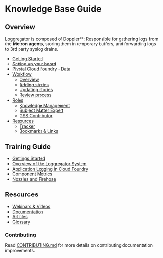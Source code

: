 Knowledge Base Guide
===========


Overview
------------------

Loggregator is composed of Doppler**: Responsible for gathering logs from the **Metron agents**, storing them in temporary buffers, and forwarding logs to 3rd party syslog drains.

-   [Getting Started](https://github.com/timani/pcf-loggregator/tree/structure#overview)
 -   [Setting up your board](https://github.com/timani/pcf-loggregator/tree/structure#playbooks)
   -   [Pivotal Cloud Foundry](https://github.com/timani/pcf-loggregator/tree/structure#playbooks)
    -   [Data](https://github.com/timani/pcf-loggregator/tree/structure#playbooks)
-   [Workflow](https://github.com/timani/pcf-loggregator/tree/structure#general)
    - [Overview](http://github.com/cloudfoundry/docs-cloudfoundry-concepts)
    - [Adding stories](http://github.com/cloudfoundry/docs-cloudfoundry-concepts)
    - [Updating stories](https://github.com/cloudfoundry/docs-cf-cli)
    - [Review process](http://github.com/cloudfoundry/docs-dev-guide)    
-   [Roles](https://github.com/timani/pcf-loggregator/tree/structure#general)
    - [Knowledge Management](http://github.com/cloudfoundry/docs-cloudfoundry-concepts)
    - [Subject Matter Expert](https://github.com/cloudfoundry/docs-cf-cli)
    - [GSS Contributor](http://github.com/cloudfoundry/docs-dev-guide)
-   [Resources](https://github.com/timani/pcf-loggregator/tree/structure#general) 
    - [Tracker](http://github.com/cloudfoundry/docs-cloudfoundry-concepts)
    - [Bookmarks & Links](http://github.com/cloudfoundry/docs-cloudfoundry-concepts)


Training Guide
---------------------------

* [Gettings Started](http://github.com/cloudfoundry/docs-cloudfoundry-concepts)
* [Overview of the Loggregator System](https://github.com/cloudfoundry/docs-cf-cli)
* [Application Logging in Cloud Foundry](http://github.com/cloudfoundry/docs-dev-guide)
* [Component Metrics](http://github.com/cloudfoundry/docs-deploying-cf)
* [Nozzles and Firehose](http://github.com/cloudfoundry/docs-running-cf)

Resources
------------------------------ 

* [Webinars & Videos](http://github.com/cloudfoundry/docs-cloudfoundry-concepts)
* [Documentation](https://github.com/cloudfoundry/docs-cf-cli)
* [Articles](http://github.com/cloudfoundry/docs-dev-guide) 
* [Glossary](http://github.com/cloudfoundry/docs-dev-guide)

  
### Contributing

Read [CONTRIBUTING.md](<CONTRIBUTING.md>) for more details on contributing
documentation improvements.

